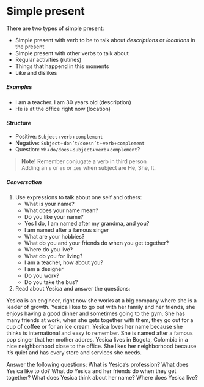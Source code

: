 # Simple present
There are two types of simple present:
- Simple present with verb to be
to talk about _descriptions_ or _locations_ in the present
- Simple present with other verbs to talk about
 - Regular activities (rutines)
 - Things that happend in this moments
 - Like and dislikes

##### Examples
- I am a teacher. I am 30 years old (description)
- He is at the office right now (location)

#### Structure
- Positive: `Subject`+`verb`+`complement`
- Negative: `Subject`+`don’t/doesn’t`+`verb`+`complement`
- Question: `Wh`+`do/does`+`subject`+`verb`+`complement`?

> **Note!** Remember conjugate a verb in third person  
Adding an `s` or `es` or `ies` when subject are He, She, It.

##### Conversation
1. Use expressions to talk about one self and others:
	- What is your name?
	- What does your name mean?
	- Do you like your name?
	 - Yes I do, I am named after my grandma, and you?
	  - I am named after a famous singer
	- What are your hobbies?
	- What do you and your friends do when you get together?
	- Where do you live?
	- What do you for living?
	 - I am a teacher, how about you?
	  - I am a designer
	- Do you work?
	- Do you take the bus?
1. Read about Yesica and answer the questions:

Yesica is an engineer, right now she works at a big company where she is a leader of growth. Yesica likes to go out with her family and her friends, she enjoys having a good dinner and sometimes going to the gym. She has many friends at work, when she gets together with them, they go out for a cup of coffee or for an ice cream. Yesica loves her name because she thinks is international and easy to remember. She is named after a famous pop singer that her mother adores. Yesica lives in Bogota, Colombia in a nice neighborhood close to the office. She likes her neighborhood because it’s quiet and has every store and services she needs.

Answer the following questions:
What is Yesica’s profession?
What does Yesica like to do?
What do Yesica and her friends do when they get together?
What does Yesica think about her name?
Where does Yesica live?
